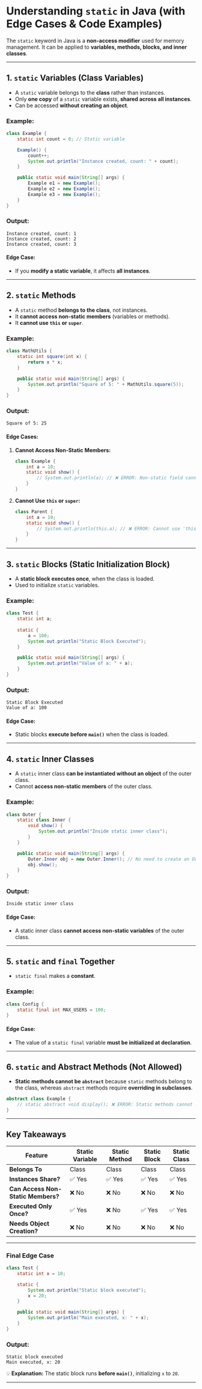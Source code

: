 # Understanding `static` in Java (with Edge Cases & Code Examples)

The `static` keyword in Java is a **non-access modifier** used for memory management. It can be applied to **variables, methods, blocks, and inner classes**.

---

## **1. `static` Variables (Class Variables)**
- A `static` variable belongs to the **class** rather than instances.
- Only **one copy** of a `static` variable exists, **shared across all instances**.
- Can be accessed **without creating an object**.

### **Example:**
```java
class Example {
    static int count = 0; // Static variable

    Example() {
        count++;
        System.out.println("Instance created, count: " + count);
    }

    public static void main(String[] args) {
        Example e1 = new Example();
        Example e2 = new Example();
        Example e3 = new Example();
    }
}
```
### **Output:**
```
Instance created, count: 1
Instance created, count: 2
Instance created, count: 3
```
#### **Edge Case:**
- If you **modify a static variable**, it affects **all instances**.

---

## **2. `static` Methods**
- A `static` method **belongs to the class**, not instances.
- It **cannot access non-static members** (variables or methods).
- It **cannot use `this` or `super`**.

### **Example:**
```java
class MathUtils {
    static int square(int x) {
        return x * x;
    }

    public static void main(String[] args) {
        System.out.println("Square of 5: " + MathUtils.square(5));
    }
}
```
### **Output:**
```
Square of 5: 25
```
#### **Edge Cases:**
1. **Cannot Access Non-Static Members:**
   ```java
   class Example {
       int a = 10;
       static void show() {
           // System.out.println(a); // ❌ ERROR: Non-static field cannot be referenced from a static context
       }
   }
   ```
2. **Cannot Use `this` or `super`:**
   ```java
   class Parent {
       int a = 10;
       static void show() {
           // System.out.println(this.a); // ❌ ERROR: Cannot use 'this' in a static method
       }
   }
   ```

---

## **3. `static` Blocks (Static Initialization Block)**
- A **static block executes once**, when the class is loaded.
- Used to initialize `static` variables.

### **Example:**
```java
class Test {
    static int a;
    
    static {
        a = 100;
        System.out.println("Static Block Executed");
    }

    public static void main(String[] args) {
        System.out.println("Value of a: " + a);
    }
}
```
### **Output:**
```
Static Block Executed
Value of a: 100
```
#### **Edge Case:**
- Static blocks **execute before `main()`** when the class is loaded.

---

## **4. `static` Inner Classes**
- A `static` inner class **can be instantiated without an object** of the outer class.
- Cannot **access non-static members** of the outer class.

### **Example:**
```java
class Outer {
    static class Inner {
        void show() {
            System.out.println("Inside static inner class");
        }
    }

    public static void main(String[] args) {
        Outer.Inner obj = new Outer.Inner(); // No need to create an Outer instance
        obj.show();
    }
}
```
### **Output:**
```
Inside static inner class
```
#### **Edge Case:**
- A static inner class **cannot access non-static variables** of the outer class.

---

## **5. `static` and `final` Together**
- `static final` makes a **constant**.

### **Example:**
```java
class Config {
    static final int MAX_USERS = 100;
}
```
#### **Edge Case:**
- The value of a `static final` variable **must be initialized at declaration**.

---

## **6. `static` and Abstract Methods (Not Allowed)**
- **Static methods cannot be `abstract`** because `static` methods belong to the class, whereas `abstract` methods require **overriding in subclasses**.

```java
abstract class Example {
    // static abstract void display(); ❌ ERROR: Static methods cannot be abstract
}
```

---

## **Key Takeaways**
| Feature            | Static Variable | Static Method | Static Block | Static Class |
|--------------------|----------------|--------------|--------------|--------------|
| **Belongs To**    | Class          | Class        | Class        | Class        |
| **Instances Share?** | ✅ Yes | ✅ Yes | ✅ Yes | ✅ Yes |
| **Can Access Non-Static Members?** | ❌ No | ❌ No | ❌ No | ❌ No |
| **Executed Only Once?** | ✅ Yes | ❌ No | ✅ Yes | ✅ Yes |
| **Needs Object Creation?** | ❌ No | ❌ No | ❌ No | ❌ No |

---

### **Final Edge Case**
```java
class Test {
    static int x = 10;

    static {
        System.out.println("Static block executed");
        x = 20;
    }

    public static void main(String[] args) {
        System.out.println("Main executed, x: " + x);
    }
}
```
### **Output:**
```
Static block executed
Main executed, x: 20
```
💡 **Explanation:** The static block runs **before `main()`**, initializing `x` to `20`.

---

